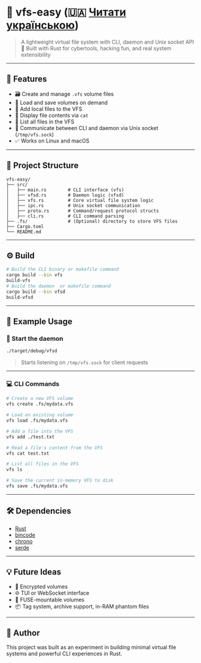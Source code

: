 # 🧠 vfs-easy (🇺🇦 [Читати українською](./README_UA.md))

> A lightweight virtual file system with CLI, daemon and Unix socket API  
> 🦀 Built with Rust for cybertools, hacking fun, and real system extensibility

---

## 🚀 Features

- 🗃️ Create and manage `.vfs` volume files
- 🔄 Load and save volumes on demand
- 📁 Add local files to the VFS
- 📜 Display file contents via `cat`
- 📂 List all files in the VFS
- 📡 Communicate between CLI and daemon via Unix socket (`/tmp/vfs.sock`)
- ✅ Works on Linux and macOS

---

## 📁 Project Structure

```
vfs-easy/
├── src/
│   ├── main.rs        # CLI interface (vfs)
│   ├── vfsd.rs        # Daemon logic (vfsd)
│   ├── vfs.rs         # Core virtual file system logic
│   ├── ipc.rs         # Unix socket communication
│   ├── proto.rs       # Command/request protocol structs
│   ├── cli.rs         # CLI command parsing
├── .fs/               # (Optional) directory to store VFS files
├── Cargo.toml
└── README.md
```

---

## ⚙️ Build

```bash
# Build the CLI binary or makefile command
cargo build --bin vfs
build-vfs
# Build the daemon  or makefile command
cargo build --bin vfsd
build-vfsd
```

---

## 🧪 Example Usage

### 🔌 Start the daemon

```bash
./target/debug/vfsd
```

> Starts listening on `/tmp/vfs.sock` for client requests

---

### 💻 CLI Commands

```bash
# Create a new VFS volume
vfs create .fs/mydata.vfs

# Load an existing volume
vfs load .fs/mydata.vfs

# Add a file into the VFS
vfs add ./test.txt

# Read a file's content from the VFS
vfs cat test.txt

# List all files in the VFS
vfs ls

# Save the current in-memory VFS to disk
vfs save .fs/mydata.vfs
```

---

## 🛠️ Dependencies

- [Rust](https://www.rust-lang.org/)
- [bincode](https://crates.io/crates/bincode)
- [chrono](https://crates.io/crates/chrono)
- [serde](https://crates.io/crates/serde)

---

## 💡 Future Ideas

- 🔐 Encrypted volumes
- 🌐 TUI or WebSocket interface
- 🧠 FUSE-mountable volumes
- 📦 Tag system, archive support, in-RAM phantom files

---

## 🧬 Author

This project was built as an experiment in building minimal virtual file systems and powerful CLI experiences in Rust.
